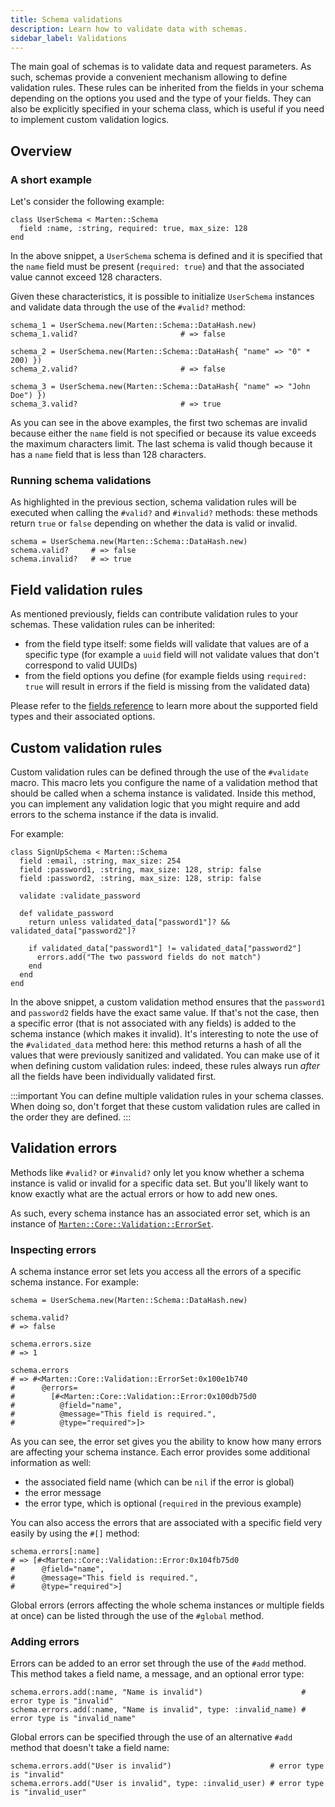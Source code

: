 ```yaml
---
title: Schema validations
description: Learn how to validate data with schemas.
sidebar_label: Validations
---
```


The main goal of schemas is to validate data and request parameters. As such, schemas provide a convenient mechanism allowing to define validation rules. These rules can be inherited from the fields in your schema depending on the options you used and the type of your fields. They can also be explicitly specified in your schema class, which is useful if you need to implement custom validation logics.


## Overview

### A short example

Let's consider the following example:

```crystal
class UserSchema < Marten::Schema
  field :name, :string, required: true, max_size: 128
end
```

In the above snippet, a `UserSchema` schema is defined and it is specified that the `name` field must be present (`required: true`) and that the associated value cannot exceed 128 characters.

Given these characteristics, it is possible to initialize `UserSchema` instances and validate data through the use of the `#valid?` method:

```crystal
schema_1 = UserSchema.new(Marten::Schema::DataHash.new)
schema_1.valid?                       # => false

schema_2 = UserSchema.new(Marten::Schema::DataHash{ "name" => "0" * 200) })
schema_2.valid?                       # => false

schema_3 = UserSchema.new(Marten::Schema::DataHash{ "name" => "John Doe") })
schema_3.valid?                       # => true
```

As you can see in the above examples, the first two schemas are invalid because either the `name` field is not specified or because its value exceeds the maximum characters limit. The last schema is valid though because it has a `name` field that is less than 128 characters.

### Running schema validations

As highlighted in the previous section, schema validation rules will be executed when calling the `#valid?` and `#invalid?` methods: these methods return `true` or `false` depending on whether the data is valid or invalid.

```crystal
schema = UserSchema.new(Marten::Schema::DataHash.new)
schema.valid?     # => false
schema.invalid?   # => true
```

## Field validation rules

As mentioned previously, fields can contribute validation rules to your schemas. These validation rules can be inherited:

* from the field type itself: some fields will validate that values are of a specific type (for example a `uuid` field will not validate values that don't correspond to valid UUIDs)
* from the field options you define (for example fields using `required: true` will result in errors if the field is missing from the validated data)

Please refer to the [fields reference](./reference/fields) to learn more about the supported field types and their associated options.

## Custom validation rules

Custom validation rules can be defined through the use of the `#validate` macro. This macro lets you configure the name of a validation method that should be called when a schema instance is validated. Inside this method, you can implement any validation logic that you might require and add errors to the schema instance if the data is invalid.

For example:

```crystal
class SignUpSchema < Marten::Schema
  field :email, :string, max_size: 254
  field :password1, :string, max_size: 128, strip: false
  field :password2, :string, max_size: 128, strip: false

  validate :validate_password

  def validate_password
    return unless validated_data["password1"]? && validated_data["password2"]?

    if validated_data["password1"] != validated_data["password2"]
      errors.add("The two password fields do not match")
    end
  end
end
```

In the above snippet, a custom validation method ensures that the `password1` and `password2` fields have the exact same value. If that's not the case, then a specific error (that is not associated with any fields) is added to the schema instance (which makes it invalid). It's interesting to note the use of the `#validated_data` method here: this method returns a hash of all the values that were previously sanitized and validated. You can make use of it when defining custom validation rules: indeed, these rules always run _after_ all the fields have been individually validated first.

:::important
You can define multiple validation rules in your schema classes. When doing so, don't forget that these custom validation rules are called in the order they are defined.
:::

## Validation errors

Methods like `#valid?` or `#invalid?` only let you know whether a schema instance is valid or invalid for a specific data set. But you'll likely want to know exactly what are the actual errors or how to add new ones.

As such, every schema instance has an associated error set, which is an instance of [`Marten::Core::Validation::ErrorSet`](pathname:///api/dev/Marten/Core/Validation/ErrorSet.html).

### Inspecting errors

A schema instance error set lets you access all the errors of a specific schema instance. For example:

```crystal
schema = UserSchema.new(Marten::Schema::DataHash.new)

schema.valid?
# => false

schema.errors.size
# => 1

schema.errors
# => #<Marten::Core::Validation::ErrorSet:0x100e1b740
#      @errors=
#        [#<Marten::Core::Validation::Error:0x100db75d0
#          @field="name",
#          @message="This field is required.",
#          @type="required">]>
```

As you can see, the error set gives you the ability to know how many errors are affecting your schema instance. Each error provides some additional information as well:

* the associated field name (which can be `nil` if the error is global)
* the error message
* the error type, which is optional (`required` in the previous example)

You can also access the errors that are associated with a specific field very easily by using the `#[]` method:

```crystal
schema.errors[:name]
# => [#<Marten::Core::Validation::Error:0x104fb75d0
#      @field="name",
#      @message="This field is required.",
#      @type="required">]
```

Global errors (errors affecting the whole schema instances or multiple fields at once) can be listed through the use of the `#global` method.

### Adding errors

Errors can be added to an error set through the use of the `#add` method. This method takes a field name, a message, and an optional error type:

```crystal
schema.errors.add(:name, "Name is invalid")                      # error type is "invalid"
schema.errors.add(:name, "Name is invalid", type: :invalid_name) # error type is "invalid_name"
```

Global errors can be specified through the use of an alternative `#add` method that doesn't take a field name:

```crystal
schema.errors.add("User is invalid")                      # error type is "invalid"
schema.errors.add("User is invalid", type: :invalid_user) # error type is "invalid_user"
```
